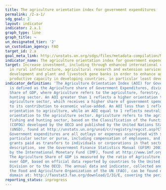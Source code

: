 ```yaml
---
title: The agriculture orientation index for government expenditures
permalink: /2-a-1/
sdg_goal: 2
layout: indicator
indicator: 2.a.1
graph_type: line
graph_title: ~
un_designated_tier: '2'
un_custodian_agency: FAO
target_id: 2.a
goal_meta_link: http://unstats.un.org/sdgs/files/metadata-compilation/Metadata-Goal-2.pdf
indicator_name: The agriculture orientation index for government expenditures
target: Increase investment, including through enhanced international cooperation,
  in rural infrastructure, agricultural research and extension services, technology
  development and plant and livestock gene banks in order to enhance agricultural
  productive capacity in developing countries, in particular least developed countries
indicator_definition: 'The Agriculture Orientation Index (AOI) for Government Expenditures
  is defined as the Agriculture share of Government Expenditures, divided by the Agriculture
  Share of GDP, where Agriculture refers to the agriculture, forestry, fishing and
  hunting sector. An AOI greater than 1 reflects a higher orientation towards the
  agriculture sector, which receives a higher share of government spending relative
  to its contribution to economic value-added. An AOI less than 1 reflects a lower
  orientation to agriculture, while an AOI equal to 1 reflects neutrality in a government''s
  orientation to the agriculture sector. Agriculture refers to the agriculture, forestry,
  fishing and hunting sector, based on the Classification of the Functions of Government
  (COFOG) developed by the OECD and published by the United Nations Statistics Division
  (UNSD), found at http://unstats.un.org/unsd/cr/registry/regcst.asp?Cl=4&Top=1&Lg=1.
  Government expenditures are all outlays or expenses associated with supporting a
  particular sector or purse, including compensation of employees, and subsidies and
  grants paid as transfers to individuals or corporations in that sector. For a full
  description, see the Government Finance Statistics Manual (GFSM) 2001, developed
  by the International Monetary Fund (IMF), found at http://www.imf.org/external/pubs/ft/gfs/manual/.
  The Agriculture Share of GDP is measured by the ratio of Agriculture Value Added
  over GDP, based on official data reported by countries to the United Nations Statistics
  Division or to the OECD. The annual data and indicator, collected and compiled by
  the Food and Agriculture Organization of the UN (FAO), can be found on the FAOSTAT
  domain at: http://faostat3.fao.org/download/I/IG/E, covering the periods 2001- 2012.'
reporting_status: inprogress
---
```

